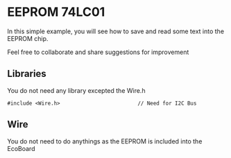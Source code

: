 # EEPROM 74LC01
In this simple example, you will see how to save and read some text into the EEPROM chip.

Feel free to collaborate and share suggestions for improvement

## Libraries

You do not need any library excepted the Wire.h
```
#include <Wire.h>                         // Need for I2C Bus
```

## Wire
You do not need to do anythings as the EEPROM is included into the EcoBoard
